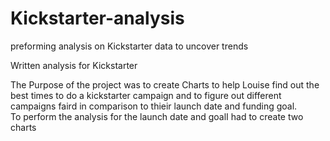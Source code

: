 # Kickstarter-analysis
preforming analysis on Kickstarter data to uncover trends

Written analysis for Kickstarter

The Purpose of the project was to create Charts to help Louise find out the best times to do a kickstarter campaign and to figure out different campaigns faird in comparison to thieir launch date and funding goal.  
To perform the analysis for the launch date and goalI had to create two charts

